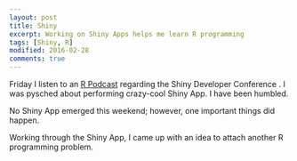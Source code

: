 ```yaml
---
layout: post
title: Shiny
excerpt: Working on Shiny Apps helps me learn R programming
tags: [Shiny, R]
modified: 2016-02-28
comments: true
---
```


Friday I listen to an [R Podcast](https://www.r-podcast.org/) regarding the Shiny Developer Conference . I was pysched about performing crazy-cool Shiny App. I have been humbled.

No Shiny App emerged this weekend; however, one important things did happen.

Working through the Shiny App, I came up with an idea to attach another R programming problem.
